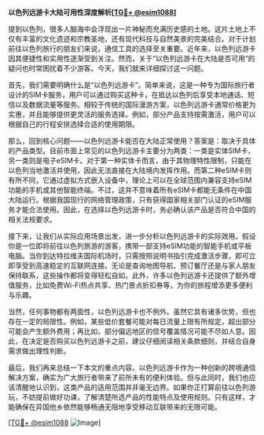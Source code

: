 **以色列远游卡大陆可用性深度解析[[TG💪+ @esim1088](https://t.me/s/esim1088)]**

提到以色列，很多人脑海中会浮现出一片神秘而充满历史感的土地。这片土地上不仅有丰富的文化遗迹和宗教圣地，还有现代科技与自然美景的完美结合。对于计划前往以色列旅行的朋友们来说，通信工具的选择至关重要。近年来，以色列远游卡因其便捷性和实用性逐渐受到关注。然而，关于“以色列远游卡在大陆是否可用”的疑问也时常困扰着不少游客。今天，我们就来详细探讨这一问题。

首先，我们需要明确什么是“以色列远游卡”。简单来说，这是一种专为国际旅行者设计的SIM卡服务，用户可以通过购买这种卡，在抵达以色列后享受本地通话、短信以及数据流量等服务。相较于传统的国际漫游方案，以色列远游卡通常价格更为实惠，并且能够提供更灵活的服务选择。例如，部分产品支持按需激活，用户可以根据自己的行程安排选择合适的使用期限。

那么，回到核心问题——以色列远游卡能否在大陆正常使用？答案是：取决于具体的产品类型。目前市面上常见的以色列远游卡主要分为两类：一类是实体SIM卡，另一类则是电子eSIM卡。对于第一种实体卡而言，由于其物理特性限制，只能在以色列当地激活并使用，因此无法直接在大陆境内发挥作用。而第二种eSIM卡则有所不同，它通过虚拟方式嵌入设备中，理论上可以在全球范围内兼容支持eSIM功能的手机或其他智能终端。不过，这并不意味着所有eSIM卡都能无条件在中国大陆运行。根据我国现行的网络管理政策，只有获得国家相关部门认证的eSIM服务才能合法使用。因此，在选择以色列远游卡时，务必确认该产品是否符合中国的相关法规要求。

接下来，让我们从实际应用场景出发，进一步分析以色列远游卡的实际效用。假设你是一位即将前往以色列旅游的游客，携带一部支持eSIM功能的智能手机或平板电脑。当你到达特拉维夫国际机场时，只需按照说明书指引完成激活步骤，即可立即享受到高速稳定的互联网连接。无论是查询地图导航、预订餐厅还是与家人朋友保持联系，这些操作都将变得轻松自如。此外，许多以色列远游卡还提供了额外增值服务，比如免费Wi-Fi热点共享、热门景点折扣券等，为你的旅程增添更多便利与乐趣。

当然，任何事物都有两面性，以色列远游卡也不例外。虽然它具有诸多优势，但也存在一定的局限性。例如，某些低价套餐可能对每日流量上限有所规定，超出部分可能会产生额外费用；再比如，部分偏远地区的信号覆盖情况可能不尽如人意。因此，在决定是否购买以色列远游卡之前，建议仔细阅读相关条款细则，并结合自身需求做出理性判断。

最后，我们再来总结一下本文的重点内容。以色列远游卡作为一种创新的跨境通信解决方案，确实为广大旅行者带来了前所未有的便利体验。但与此同时，我们也应该清醒地认识到，这类产品的适用范围并非毫无边界。如果你正打算前往以色列游玩，不妨提前做好功课，了解清楚所选产品的性能特点及使用规则。只有这样，才能确保在异国他乡依然能够畅通无阻地享受移动互联带来的无限可能。

[[TG💪+ @esim1088](https://t.me/s/esim1088) ![Image](https://i.postimg.cc/4NQfJmqS/Snipaste-2025-05-13-00-14-12.png)]